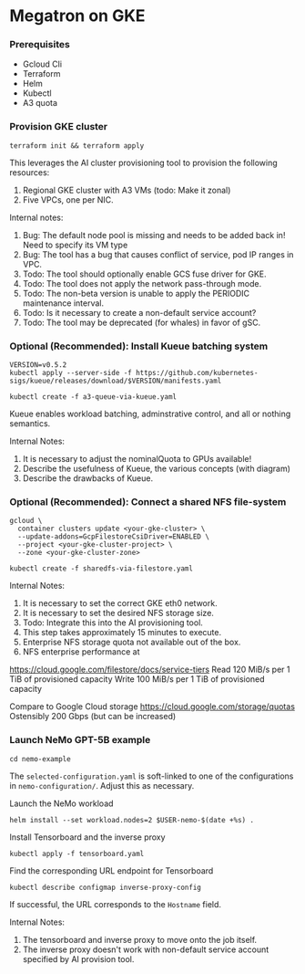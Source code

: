 # Megatron on GKE

### Prerequisites

- Gcloud Cli
- Terraform
- Helm
- Kubectl
- A3 quota

### Provision GKE cluster
```
terraform init && terraform apply
```
This leverages the AI cluster provisioning tool to provision the following resources:
1. Regional GKE cluster with A3 VMs (todo: Make it zonal)
2. Five VPCs, one per NIC.

Internal notes: 
1. Bug: The default node pool is missing and needs to be added back in! Need to specify its VM type
2. Bug: The tool has a bug that causes conflict of service, pod IP ranges in VPC.
3. Todo: The tool should optionally enable GCS fuse driver for GKE.
4. Todo: The tool does not apply the network pass-through mode.
5. Todo: The non-beta version is unable to apply the PERIODIC maintenance interval.
6. Todo: Is it necessary to create a non-default service account?
7. Todo: The tool may be deprecated (for whales) in favor of gSC.

### Optional (Recommended): Install Kueue batching system

```
VERSION=v0.5.2
kubectl apply --server-side -f https://github.com/kubernetes-sigs/kueue/releases/download/$VERSION/manifests.yaml

kubectl create -f a3-queue-via-kueue.yaml
```

Kueue enables workload batching, adminstrative control, and all or nothing semantics.

Internal Notes:
1. It is necessary to adjust the nominalQuota to GPUs available!
2. Describe the usefulness of Kueue, the various concepts (with diagram)
3. Describe the drawbacks of Kueue.

### Optional (Recommended): Connect a shared NFS file-system

```
gcloud \
  container clusters update <your-gke-cluster> \
  --update-addons=GcpFilestoreCsiDriver=ENABLED \
  --project <your-gke-cluster-project> \
  --zone <your-gke-cluster-zone>

kubectl create -f sharedfs-via-filestore.yaml
```

Internal Notes:
1. It is necessary to set the correct GKE eth0 network.
2. It is necessary to set the desired NFS storage size.
3. Todo: Integrate this into the AI provisioning tool.
4. This step takes approximately 15 minutes to execute.
5. Enterprise NFS storage quota not available out of the box.
6. NFS enterprise performance at

https://cloud.google.com/filestore/docs/service-tiers
Read 120 MiB/s per 1 TiB of provisioned capacity
Write 100 MiB/s per 1 TiB of provisioned capacity

Compare to Google Cloud storage
https://cloud.google.com/storage/quotas
Ostensibly 200 Gbps (but can be increased)

### Launch NeMo GPT-5B example

```
cd nemo-example
```

The `selected-configuration.yaml` is soft-linked to one of the configurations in `nemo-configuration/`. Adjust this as necessary.

Launch the NeMo workload
```
helm install --set workload.nodes=2 $USER-nemo-$(date +%s) . 
```

Install Tensorboard and the inverse proxy
```
kubectl apply -f tensorboard.yaml
```

Find the corresponding URL endpoint for Tensorboard
```
kubectl describe configmap inverse-proxy-config
```
If successful, the URL corresponds to the `Hostname` field.

Internal Notes:
1. The tensorboard and inverse proxy to move onto the job itself.
2. The inverse proxy doesn't work with non-default service account specified by AI provision tool.
